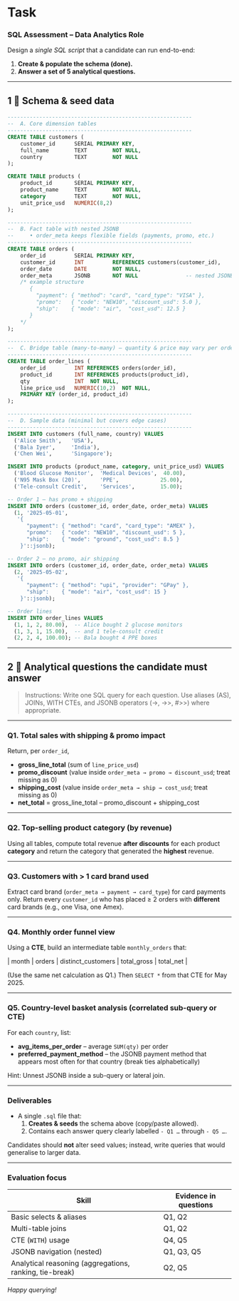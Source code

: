# Task

### **SQL Assessment – Data Analytics Role**

Design a *single SQL script* that a candidate can run end-to-end:

1. **Create & populate the schema (done).**
2. **Answer a set of 5 analytical questions.**

---

## 1 ️⃣ Schema & seed data

```sql
----------------------------------------------------------
--  A. Core dimension tables
----------------------------------------------------------
CREATE TABLE customers (
    customer_id      SERIAL PRIMARY KEY,
    full_name        TEXT        NOT NULL,
    country          TEXT        NOT NULL
);

CREATE TABLE products (
    product_id       SERIAL PRIMARY KEY,
    product_name     TEXT        NOT NULL,
    category         TEXT        NOT NULL,
    unit_price_usd   NUMERIC(8,2)
);

----------------------------------------------------------
--  B. Fact table with nested JSONB
--     • order_meta keeps flexible fields (payments, promo, etc.)
----------------------------------------------------------
CREATE TABLE orders (
    order_id         SERIAL PRIMARY KEY,
    customer_id      INT         REFERENCES customers(customer_id),
    order_date       DATE        NOT NULL,
    order_meta       JSONB       NOT NULL               -- nested JSONB
    /* example structure
       {
         "payment": { "method": "card", "card_type": "VISA" },
         "promo":   { "code": "NEW10", "discount_usd": 5.0 },
         "ship":    { "mode": "air",  "cost_usd": 12.5 }
       }
    */
);

----------------------------------------------------------
--  C. Bridge table (many-to-many) – quantity & price may vary per order
----------------------------------------------------------
CREATE TABLE order_lines (
    order_id         INT REFERENCES orders(order_id),
    product_id       INT REFERENCES products(product_id),
    qty              INT  NOT NULL,
    line_price_usd   NUMERIC(10,2)  NOT NULL,
    PRIMARY KEY (order_id, product_id)
);

----------------------------------------------------------
--  D. Sample data (minimal but covers edge cases)
----------------------------------------------------------
INSERT INTO customers (full_name, country) VALUES
  ('Alice Smith',   'USA'),
  ('Bala Iyer',     'India'),
  ('Chen Wei',      'Singapore');

INSERT INTO products (product_name, category, unit_price_usd) VALUES
  ('Blood Glucose Monitor',  'Medical Devices',  40.00),
  ('N95 Mask Box (20)',      'PPE',             25.00),
  ('Tele-consult Credit',    'Services',        15.00);

-- Order 1 – has promo + shipping
INSERT INTO orders (customer_id, order_date, order_meta) VALUES
  (1, '2025-05-01',
   '{
      "payment": { "method": "card", "card_type": "AMEX" },
      "promo":   { "code": "NEW10", "discount_usd": 5 },
      "ship":    { "mode": "ground", "cost_usd": 8.5 }
    }'::jsonb);

-- Order 2 – no promo, air shipping
INSERT INTO orders (customer_id, order_date, order_meta) VALUES
  (2, '2025-05-02',
   '{
      "payment": { "method": "upi", "provider": "GPay" },
      "ship":    { "mode": "air", "cost_usd": 15 }
    }'::jsonb);

-- Order lines
INSERT INTO order_lines VALUES
  (1, 1, 2, 80.00),  -- Alice bought 2 glucose monitors
  (1, 3, 1, 15.00),  -- and 1 tele-consult credit
  (2, 2, 4, 100.00); -- Bala bought 4 PPE boxes

```

---

## 2 ️⃣ Analytical questions the candidate must answer

> Instructions: Write one SQL query for each question. Use aliases (AS), JOINs, WITH CTEs, and JSONB operators (->, ->>, #>>) where appropriate.
> 

---

### Q1. Total sales with shipping & promo impact

Return, per `order_id`,

- **gross_line_total** (sum of `line_price_usd`)
- **promo_discount** (value inside `order_meta → promo → discount_usd`; treat missing as 0)
- **shipping_cost** (value inside `order_meta → ship → cost_usd`; treat missing as 0)
- **net_total** = gross_line_total – promo_discount + shipping_cost

---

### Q2. Top-selling product category (by revenue)

Using all tables, compute total revenue **after discounts** for each product **category** and return the category that generated the **highest** revenue.

---

### Q3. Customers with > 1 card brand used

Extract card brand (`order_meta → payment → card_type`) for card payments only. Return every `customer_id` who has placed ≥ 2 orders with **different** card brands (e.g., one Visa, one Amex).

---

### Q4. Monthly order funnel view

Using a **CTE**, build an intermediate table `monthly_orders` that:

| month | orders | distinct_customers | total_gross | total_net |

(Use the same net calculation as Q1.) Then `SELECT *` from that CTE for May 2025.

---

### Q5. Country-level basket analysis (correlated sub-query or CTE)

For each `country`, list:

- **avg_items_per_order** – average `SUM(qty)` per order
- **preferred_payment_method** – the JSONB payment method that appears most often for that country (break ties alphabetically)

Hint: Unnest JSONB inside a sub-query or lateral join.

---

### Deliverables

- A single `.sql` file that:
    1. **Creates & seeds** the schema above (copy/paste allowed).
    2. Contains each answer query clearly labelled `- Q1 …` through `- Q5 …`.

Candidates should **not** alter seed values; instead, write queries that would generalise to larger data.

---

### Evaluation focus

| Skill | Evidence in questions |
| --- | --- |
| Basic selects & aliases | Q1, Q2 |
| Multi-table joins | Q1, Q2 |
| CTE (`WITH`) usage | Q4, Q5 |
| JSONB navigation (nested) | Q1, Q3, Q5 |
| Analytical reasoning (aggregations, ranking, tie-break) | Q2, Q5 |

*Happy querying!*
